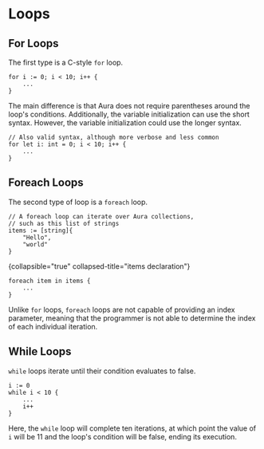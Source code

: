 # Loops

## For Loops
The first type is a C-style `for` loop.

```
for i := 0; i < 10; i++ {
    ...
}
```
The main difference is that Aura does not require parentheses around the loop's conditions. Additionally, the variable initialization can use the short syntax. However, the variable initialization could use the longer syntax.
```
// Also valid syntax, although more verbose and less common
for let i: int = 0; i < 10; i++ {
    ...
}
```

## Foreach Loops
The second type of loop is a `foreach` loop.

```
// A foreach loop can iterate over Aura collections,
// such as this list of strings
items := [string]{
    "Hello",
    "world"
} 
```
{collapsible="true" collapsed-title="items declaration"}
```
foreach item in items {
    ...
}
```
Unlike `for` loops, `foreach` loops are not capable of providing an index parameter, meaning that the programmer is not able to determine the index of each individual iteration.

## While Loops
`while` loops iterate until their condition evaluates to false.
```
i := 0
while i < 10 {
    ...
    i++
}
```
Here, the `while` loop will complete ten iterations, at which point the value of `i` will be 11 and the loop's condition will be false, ending its execution.